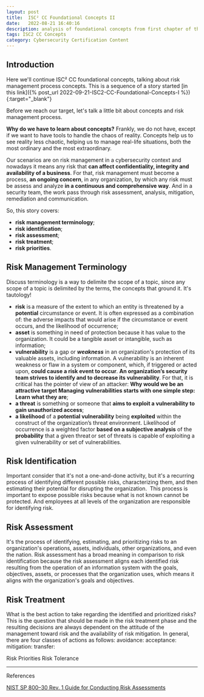 ```yaml
---
layout: post
title:  ISC² CC Foundational Concepts II
date:   2022-08-21 16:40:16
description: analysis of foundational concepts from first chapter of the self-paced “Certified in Cybersecurity” training  
tags: ISC2 CC Concepts
category: Cybersecurity Certification Content
---
```


## Introduction

Here we'll continue ISC² CC foundational concepts, talking about risk management process concepts. This is a sequence of a story started [in this link]({% post_url 2022-09-21-ISC2-CC-Foundational-Concepts-I %}){:target="_blank"}

Before we reach our target, let's talk a little bit about concepts and risk management process.

**Why do we have to learn about concepts?** Frankly, we do not have, except if we want to have tools to handle the chaos of reality. Concepts help us to see reality less chaotic, helping us to manage real-life situations, both the most ordinary and the most extraordinary.

Our scenarios are on risk management in a cybersecurity context and nowadays it means any risk that **can affect confidentiality, integrity and availability of a business**. For that, risk management must become a process, **an ongoing concern**, in any organization, by which any risk must be assess and analyze **in a continuous and comprehensive way**. And in a security team, the work pass through risk assessment, analysis, mitigation, remediation and communication.

So, this story covers:

* **risk management terminology**;
* **risk identification**;
* **risk assessment**;
* **risk treatment**;
* **risk priorities**.

## Risk Management Terminology

Discuss terminology is a way to delimite the scope of a topic, since any scope of a topic is delimited by the terms, the concepts that ground it. It's tautology!

* **risk** is a measure of the extent to which an entity is threatened by a **potential** circumstance or event. It is often expressed as a combination of: the adverse impacts that would arise if the circumstance or event occurs, and the likelihood of occurrence;
* **asset** is something in need of protection because it has value to the organization. It could be a tangible asset or intangible, such as information;
* **vulnerability** is a gap or ***weakness*** in an organization's protection of its valuable assets, including information. A vulnerability is an inherent weakness or flaw in a system or component, which, if triggered or acted upon, **could cause a risk event to occur**. **An organization’s security team strives to identify and to decrease its vulnerability**. For that, it is critical has the pointer of view of an attacker: **Why would we be an attractive target Managing vulnerabilities starts with one simple step: Learn what they are**;
* **a threat** is something or someone that **aims to exploit a vulnerability to gain unauthorized access**;
* **a likelihood** of a **potential vulnerability** being **exploited** within the construct of the organization’s threat environment. Likelihood of occurrence is a weighted factor **based on a subjective analysis** of the **probability** that a given threat or set of threats is capable of exploiting a given vulnerability or set of vulnerabilities.

## Risk Identification

Important consider that it's not a one-and-done activity, but it's a recurring process of identifying different possible risks, characterizing them, and then estimating their potential for disrupting the organization. 
This process is important to expose possible risks because what is not known cannot be protected. And employees at all levels of the organization are responsible for identifying risk.

## Risk Assessment

It's the process of identifying, estimating, and prioritizing risks to an organization's operations, assets, individuals, other organizations, and even the nation. Risk assessment has a broad meaning in comparison to risk identification because the risk assessment aligns each identified risk resulting from the operation of an information system with the goals, objectives, assets, or processes that the organization uses, which means it aligns with the organization's goals and objectives.

## Risk Treatment

What is the best action to take regarding the identified and prioritized risks?
This is the question that should be made in the risk treatment phase and the resulting decisions are always dependent on the attitude of the management toward risk and the availability of risk mitigation. In general, there are four classes of actions as follows:
avoidance:
acceptance:
mitigation:
transfer:

Risk Priorities
Risk Tolerance

---

References

[NIST SP 800–30 Rev. 1 Guide for Conducting Risk Assessments](https://csrc.nist.gov/publications/detail/sp/800-30/rev-1/final)
